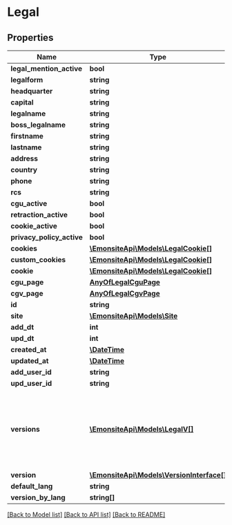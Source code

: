 # Legal

## Properties
Name | Type | Description | Notes
------------ | ------------- | ------------- | -------------
**legal_mention_active** | **bool** |  | [optional] 
**legalform** | **string** | TODO enum | [optional] 
**headquarter** | **string** |  | [optional] 
**capital** | **string** |  | [optional] 
**legalname** | **string** |  | [optional] 
**boss_legalname** | **string** |  | [optional] 
**firstname** | **string** |  | [optional] 
**lastname** | **string** |  | [optional] 
**address** | **string** |  | [optional] 
**country** | **string** |  | [optional] 
**phone** | **string** |  | [optional] 
**rcs** | **string** |  | [optional] 
**cgu_active** | **bool** |  | [optional] 
**retraction_active** | **bool** |  | [optional] 
**cookie_active** | **bool** |  | [optional] 
**privacy_policy_active** | **bool** |  | [optional] 
**cookies** | [**\EmonsiteApi\Models\LegalCookie[]**](LegalCookie.md) |  | [optional] 
**custom_cookies** | [**\EmonsiteApi\Models\LegalCookie[]**](LegalCookie.md) |  | [optional] 
**cookie** | [**\EmonsiteApi\Models\LegalCookie[]**](LegalCookie.md) |  | [optional] 
**cgu_page** | [**AnyOfLegalCguPage**](AnyOfLegalCguPage.md) |  | [optional] 
**cgv_page** | [**AnyOfLegalCgvPage**](AnyOfLegalCgvPage.md) |  | [optional] 
**id** | **string** |  | [optional] 
**site** | [**\EmonsiteApi\Models\Site**](Site.md) |  | [optional] 
**add_dt** | **int** |  | [optional] 
**upd_dt** | **int** |  | [optional] 
**created_at** | [**\DateTime**](\DateTime.md) |  | [optional] 
**updated_at** | [**\DateTime**](\DateTime.md) |  | [optional] 
**add_user_id** | **string** |  | [optional] 
**upd_user_id** | **string** |  | [optional] 
**versions** | [**\EmonsiteApi\Models\LegalV[]**](LegalV.md) | IMPLEMENTEZ le mapping dans l&#x27;entity TODO trouver comment le faire dynamiquement avec un listener doctrine | [optional] 
**version** | [**\EmonsiteApi\Models\VersionInterface[]**](VersionInterface.md) |  | [optional] 
**default_lang** | **string** |  | [optional] 
**version_by_lang** | **string[]** |  | [optional] 

[[Back to Model list]](../../README.md#documentation-for-models) [[Back to API list]](../../README.md#documentation-for-api-endpoints) [[Back to README]](../../README.md)

